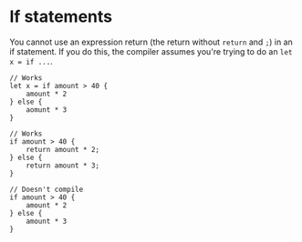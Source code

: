 # If statements

You cannot use an expression return (the return without `return` and `;`) in an if statement.
If you do this, the compiler assumes you're trying to do an `let x = if ...`.

```
// Works
let x = if amount > 40 {
    amount * 2
} else {
    aomunt * 3
}
```

```
// Works
if amount > 40 {
    return amount * 2;
} else {
    return amount * 3;
}
```

```
// Doesn't compile
if amount > 40 {
    amount * 2
} else {
    amount * 3
}
```
